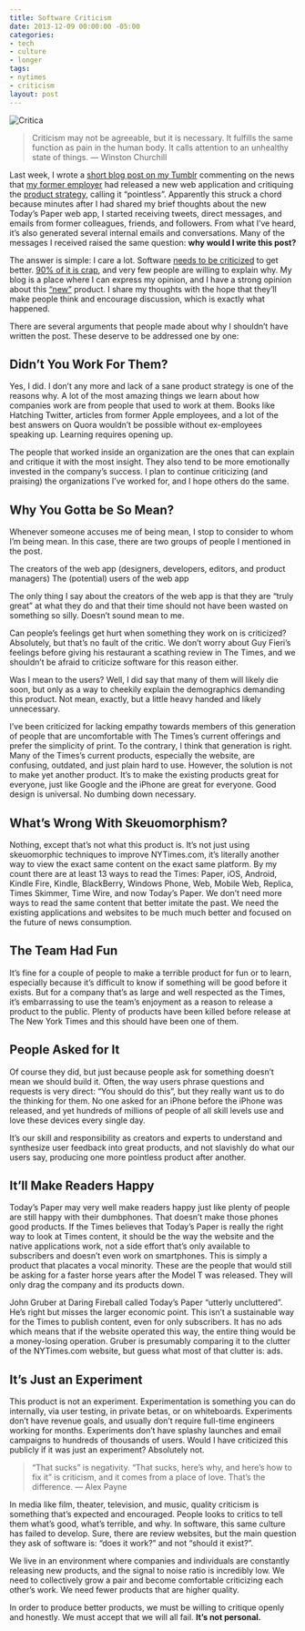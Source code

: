 ```yaml
---
title: Software Criticism
date: 2013-12-09 00:00:00 -05:00
categories:
- tech
- culture
- longer
tags:
- nytimes
- criticism
layout: post
---
```


![Critica](/uploads/critica.jpg)

> Criticism may not be agreeable, but it is necessary. It fulfills the same function as pain in the human body. It calls attention to an unhealthy state of things.
> — Winston Churchill

Last week, I wrote a [short blog post on my Tumblr](https://mttb.me/post/69083842272/new-york-times-brings-print-edition-to-tablets-and) commenting on the news that [my former employer](https://nytimes.com/) had released a new web application and critiquing the [product strategy](https://insideintercom.io/product-strategy-means-saying-no/), calling it “pointless”. Apparently this struck a chord because minutes after I had shared my brief thoughts about the new Today’s Paper web app, I started receiving tweets, direct messages, and emails from former colleagues, friends, and followers. From what I’ve heard, it’s also generated several internal emails and conversations. Many of the messages I received raised the same question: **why would I write this post?**

The answer is simple: I care a lot. Software [needs to be criticized](https://twitter.com/brimurph/status/408727802071252992) to get better. [90% of it is crap](https://en.wikipedia.org/wiki/Sturgeon%27s_Law), and very few people are willing to explain why. My blog is a place where I can express my opinion, and I have a strong opinion about this [“new”](https://mashable.com/2012/10/02/new-york-times-ipad-web-app/) product. I share my thoughts with the hope that they’ll make people think and encourage discussion, which is exactly what happened.

There are several arguments that people made about why I shouldn’t have written the post. These deserve to be addressed one by one:

<!-- more -->

## Didn’t You Work For Them?

Yes, I did. I don’t any more and lack of a sane product strategy is one of the reasons why. A lot of the most amazing things we learn about how companies work are from people that used to work at them. Books like Hatching Twitter, articles from former Apple employees, and a lot of the best answers on Quora wouldn’t be possible without ex-employees speaking up. Learning requires opening up.

The people that worked inside an organization are the ones that can explain and critique it with the most insight. They also tend to be more emotionally invested in the company’s success. I plan to continue criticizing (and praising) the organizations I’ve worked for, and I hope others do the same.

## Why You Gotta be So Mean?

Whenever someone accuses me of being mean, I stop to consider to whom I’m being mean. In this case, there are two groups of people I mentioned in the post.

The creators of the web app (designers, developers, editors, and product managers)
The (potential) users of the web app

The only thing I say about the creators of the web app is that they are “truly great” at what they do and that their time should not have been wasted on something so silly. Doesn’t sound mean to me.

Can people’s feelings get hurt when something they work on is criticized? Absolutely, but that’s no fault of the critic. We don’t worry about Guy Fieri’s feelings before giving his restaurant a scathing review in The Times, and we shouldn’t be afraid to criticize software for this reason either.

Was I mean to the users? Well, I did say that many of them will likely die soon, but only as a way to cheekily explain the demographics demanding this product. Not mean, exactly, but a little heavy handed and likely unnecessary.

I’ve been criticized for lacking empathy towards members of this generation of people that are uncomfortable with The Times’s current offerings and prefer the simplicity of print. To the contrary, I think that generation is right. Many of the Times’s current products, especially the website, are confusing, outdated, and just plain hard to use. However, the solution is not to make yet another product. It’s to make the existing products great for everyone, just like Google and the iPhone are great for everyone. Good design is universal. No dumbing down necessary.

## What’s Wrong With Skeuomorphism?

Nothing, except that’s not what this product is. It’s not just using skeuomorphic techniques to improve NYTimes.com, it’s literally another way to view the exact same content on the exact same platform. By my count there are at least 13 ways to read the Times: Paper, iOS, Android, Kindle Fire, Kindle, BlackBerry, Windows Phone, Web, Mobile Web, Replica, Times Skimmer, Time Wire, and now Today’s Paper. We don’t need more ways to read the same content that better imitate the past. We need the existing applications and websites to be much much better and focused on the future of news consumption.

## The Team Had Fun

It’s fine for a couple of people to make a terrible product for fun or to learn, especially because it’s difficult to know if something will be good before it exists. But for a company that’s as large and well respected as the Times, it’s embarrassing to use the team’s enjoyment as a reason to release a product to the public. Plenty of products have been killed before release at The New York Times and this should have been one of them.

## People Asked for It

Of course they did, but just because people ask for something doesn’t mean we should build it. Often, the way users phrase questions and requests is very direct: “You should do this”, but they really want us to do the thinking for them. No one asked for an iPhone before the iPhone was released, and yet hundreds of millions of people of all skill levels use and love these devices every single day.

It’s our skill and responsibility as creators and experts to understand and synthesize user feedback into great products, and not slavishly do what our users say, producing one more pointless product after another.

## It’ll Make Readers Happy

Today’s Paper may very well make readers happy just like plenty of people are still happy with their dumbphones. That doesn’t make those phones good products. If the Times believes that Today’s Paper is really the right way to look at Times content, it should be the way the website and the native applications work, not a side effort that’s only available to subscribers and doesn’t even work on smartphones. This is simply a product that placates a vocal minority. These are the people that would still be asking for a faster horse years after the Model T was released. They will only drag the company and its products down.

John Gruber at Daring Fireball called Today’s Paper “utterly uncluttered”. He’s right but misses the larger economic point. This isn’t a sustainable way for the Times to publish content, even for only subscribers. It has no ads which means that if the website operated this way, the entire thing would be a money-losing operation. Gruber is presumably comparing it to the clutter of the NYTimes.com website, but guess what most of that clutter is: ads.

## It’s Just an Experiment

This product is not an experiment. Experimentation is something you can do internally, via user testing, in private betas, or on whiteboards. Experiments don’t have revenue goals, and usually don’t require full-time engineers working for months. Experiments don’t have splashy launches and email campaigns to hundreds of thousands of users. Would I have criticized this publicly if it was just an experiment? Absolutely not.

> “That sucks” is negativity. “That sucks, here’s why, and here’s how to fix it” is criticism, and it comes from a place of love. That’s the difference.
> — Alex Payne

In media like film, theater, television, and music, quality criticism is something that’s expected and encouraged. People looks to critics to tell them what’s good, what’s terrible, and why. In software, this same culture has failed to develop. Sure, there are review websites, but the main question they ask of software is: “does it work?” and not “should it exist?”.

We live in an environment where companies and individuals are constantly releasing new products, and the signal to noise ratio is incredibly low. We need to collectively grow a pair and become comfortable criticizing each other’s work. We need fewer products that are higher quality.

In order to produce better products, we must be willing to critique openly and honestly. We must accept that we will all fail. **It’s not personal.**
